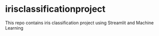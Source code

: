 # irisclassificationproject
This repo contains iris classification project using Streamlit and Machine Learning
